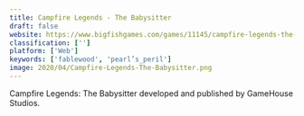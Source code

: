 ```yaml
---
title: Campfire Legends - The Babysitter
draft: false 
website: https://www.bigfishgames.com/games/11145/campfire-legends-the-babysitter/
classification: ['']
platform: ['Web']
keywords: ['fablewood', 'pearl’s_peril']
image: 2020/04/Campfire-Legends-The-Babysitter.png
---
```

Campfire Legends: The Babysitter developed and published by GameHouse Studios.